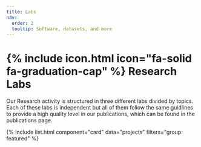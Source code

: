 ```yaml
---
title: Labs
nav:
  order: 2
  tooltip: Software, datasets, and more
---
```


# {% include icon.html icon="fa-solid  fa-graduation-cap" %} Research Labs

Our Research activity is structured in three different labs divided by topics. Each of these labs is independent but all of them follow the same guidlines to provide a high quality level in our publications, which can be found in the publications page.



<!-- ## Featured -->

{% include list.html component="card" data="projects" filters="group: featured" %}

